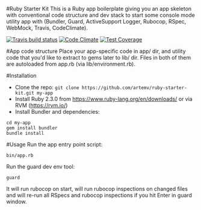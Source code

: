 #Ruby Starter Kit
This is a Ruby app boilerplate giving you an app skeleton with conventional code structure and dev stack to start
some console mode utility app with (Bundler, Guard, ActiveSupport Logger, Rubocop, RSpec, WebMock, Travis, CodeClimate).

[![Travis build status](http://img.shields.io/travis/artemv/ruby-start-kit.svg?style=flat)](https://travis-ci.org/artemv/ruby-start-kit)
[![Code Climate](https://codeclimate.com/github/artemv/ruby-start-kit/badges/gpa.svg)](https://codeclimate.com/github/artemv/ruby-start-kit)
[![Test Coverage](https://codeclimate.com/github/artemv/ruby-start-kit/badges/coverage.svg)](https://codeclimate.com/github/artemv/ruby-start-kit/coverage)

#App code structure
Place your app-specific code in app/ dir, and utility code that you'd like to extract to gems later to lib/ dir. Files in both of them are autoloaded from app.rb (via lib/environment.rb).

#Installation
* Clone the repo: `git clone https://github.com/artemv/ruby-starter-kit.git my-app`
* Install Ruby 2.3.0 from https://www.ruby-lang.org/en/downloads/ or via RVM (https://rvm.io/)
* Install Bundler and dependencies:
```
cd my-app
gem install bundler
bundle install
```

#Usage
Run the app entry point script:
```
bin/app.rb
```

Run the guard dev env tool:
```
guard
```
It will run rubocop on start, will run rubocop inspections on changed files and will re-run all RSpecs and rubocop
inspections if you hit Enter in guard window.
